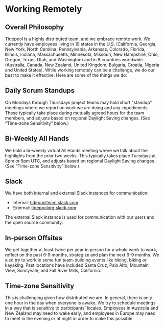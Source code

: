 # Working Remotely

## Overall Philosophy

Tidepool is a highly distributed team, and we embrace remote work. We currently have employees living in 19 states in the U.S. (California, Georgia, New York, North Carolina, Pennsylvania, Arkansas, Colorado, Florida, Illinois, Indiana, Massachusetts, Minnesota, Missouri, New Hampshire, Ohio, Oregon, Texas, Utah, and Washington) and in 8 countries worldwide (Australia, Canada, New Zealand, United Kingdom, Bulgaria, Croatia, Nigeria and United States). While working remotely can be a challenge, we do our best to make it effective. Here are some of the things we do:

## Daily Scrum Standups

On Mondays through Thursdays project teams may hold short "standup" meetings where we report on work we are doing and any impediments. These typically take place during mutually agreed hours for the team members, and adjusts based on regional Daylight Saving changes. (See “Time-zone Sensitivity” below.)

## Bi-Weekly All Hands

We hold a bi-weekly virtual All Hands meeting where we talk about the highlights from the prior two weeks. This typically takes place Tuesdays at 8pm or 9pm UTC, and adjusts based on regional Daylight Saving changes. (See “Time-zone Sensitivity” below.)

## Slack

We have both internal and external Slack instances for communication:
* Internal: [tidepoolteam.slack.com](https://tidepoolteam.slack.com)
* External: [tidepoolorg.slack.com](https://tidepoolorg.slack.com)

The external Slack instance is used for communication with our users and the open source community.

## In-person Offsites

We get together at least twice per year in person for a whole week to work, reflect on the past 6-9 months, strategize and plan the next 6-9 months. We also try to work in some fun team-building events like hiking, biking or kayaking. Past locations have included Santa Cruz, Palo Alto, Mountain View, Sunnyvale, and Fall River Mills, California.

## Time-zone Sensitivity

This is challenging given how distributed we are. In general, there is only one hour in the day when everyone is awake. We try to schedule meetings in a way that is sensitive to participants’ locales. Employees in Australia and New Zealand may need to wake early, and employees in Europe may need to meet in the evening or at night in order to make this possible.